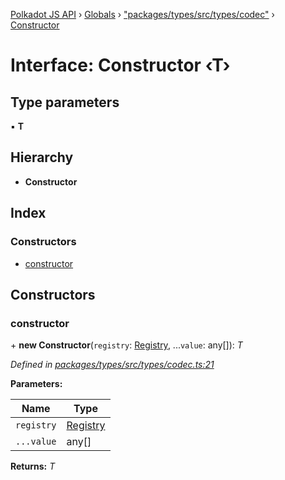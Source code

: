 [Polkadot JS API](../README.md) › [Globals](../globals.md) › ["packages/types/src/types/codec"](../modules/_packages_types_src_types_codec_.md) › [Constructor](_packages_types_src_types_codec_.constructor.md)

# Interface: Constructor ‹**T**›

## Type parameters

▪ **T**

## Hierarchy

* **Constructor**

## Index

### Constructors

* [constructor](_packages_types_src_types_codec_.constructor.md#constructor)

## Constructors

###  constructor

\+ **new Constructor**(`registry`: [Registry](_packages_types_src_types_registry_.registry.md), ...`value`: any[]): *T*

*Defined in [packages/types/src/types/codec.ts:21](https://github.com/polkadot-js/api/blob/b26c7f9f0a/packages/types/src/types/codec.ts#L21)*

**Parameters:**

Name | Type |
------ | ------ |
`registry` | [Registry](_packages_types_src_types_registry_.registry.md) |
`...value` | any[] |

**Returns:** *T*
